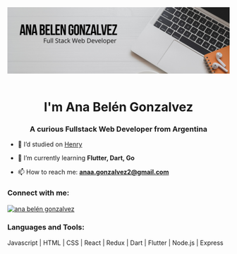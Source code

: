 <header><img src='/ABG.png' alt='mywelcomeimage'/></header>
<h1 align="center">I'm Ana Belén Gonzalvez</h1>
<h3 align="center">A curious Fullstack Web Developer from Argentina</h3>



- 🔭 I’d studied on [Henry](https://www.soyhenry.com/)

- 🌱 I’m currently learning **Flutter, Dart, Go**

- 📫 How to reach me: **anaa.gonzalvez2@gmail.com**

<h3 align="left">Connect with me:</h3>
<p align="left">
<a href="https://linkedin.com/in/anabeléngonzalvez" target="blank">
<img align="center" src="https://raw.githubusercontent.com/rahuldkjain/github-profile-readme-generator/master/src/images/icons/Social/linked-in-alt.svg" alt="ana belén gonzalvez" height="30" width="40" />
</a>
</p>

<h3 align="left">Languages and Tools:</h3>
<span align="center">
<span>Javascript  |</span>
<span>HTML  |</span>
<span>CSS  |</span>
<span>React  |</span>
<span>Redux  |</span>
<span>Dart  |</span>
<span>Flutter  |</span>
<span>Node.js  |</span>
<span>Express</span>
</span>
